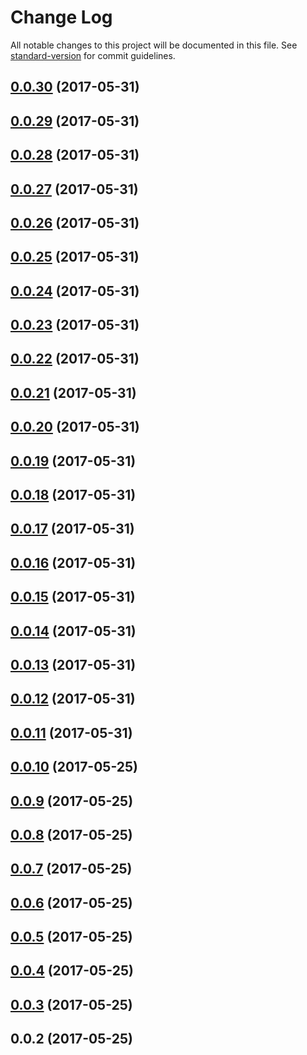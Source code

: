# Change Log

All notable changes to this project will be documented in this file. See [standard-version](https://github.com/conventional-changelog/standard-version) for commit guidelines.

<a name="0.0.30"></a>
## [0.0.30](https://github.ibm.com/chads/WatsonWorkspace/compare/v0.0.29...v0.0.30) (2017-05-31)



<a name="0.0.29"></a>
## [0.0.29](https://github.ibm.com/chads/WatsonWorkspace/compare/v0.0.28...v0.0.29) (2017-05-31)



<a name="0.0.28"></a>
## [0.0.28](https://github.ibm.com/chads/WatsonWorkspace/compare/v0.0.27...v0.0.28) (2017-05-31)



<a name="0.0.27"></a>
## [0.0.27](https://github.ibm.com/chads/WatsonWorkspace/compare/v0.0.26...v0.0.27) (2017-05-31)



<a name="0.0.26"></a>
## [0.0.26](https://github.ibm.com/chads/WatsonWorkspace/compare/v0.0.25...v0.0.26) (2017-05-31)



<a name="0.0.25"></a>
## [0.0.25](https://github.ibm.com/chads/WatsonWorkspace/compare/v0.0.24...v0.0.25) (2017-05-31)



<a name="0.0.24"></a>
## [0.0.24](https://github.ibm.com/chads/WatsonWorkspace/compare/v0.0.23...v0.0.24) (2017-05-31)



<a name="0.0.23"></a>
## [0.0.23](https://github.ibm.com/chads/WatsonWorkspace/compare/v0.0.22...v0.0.23) (2017-05-31)



<a name="0.0.22"></a>
## [0.0.22](https://github.ibm.com/chads/WatsonWorkspace/compare/v0.0.21...v0.0.22) (2017-05-31)



<a name="0.0.21"></a>
## [0.0.21](https://github.ibm.com/chads/WatsonWorkspace/compare/v0.0.20...v0.0.21) (2017-05-31)



<a name="0.0.20"></a>
## [0.0.20](https://github.ibm.com/chads/WatsonWorkspace/compare/v0.0.19...v0.0.20) (2017-05-31)



<a name="0.0.19"></a>
## [0.0.19](https://github.ibm.com/chads/WatsonWorkspace/compare/v0.0.18...v0.0.19) (2017-05-31)



<a name="0.0.18"></a>
## [0.0.18](https://github.ibm.com/chads/WatsonWorkspace/compare/v0.0.17...v0.0.18) (2017-05-31)



<a name="0.0.17"></a>
## [0.0.17](https://github.ibm.com/chads/WatsonWorkspace/compare/v0.0.16...v0.0.17) (2017-05-31)



<a name="0.0.16"></a>
## [0.0.16](https://github.ibm.com/chads/WatsonWorkspace/compare/v0.0.15...v0.0.16) (2017-05-31)



<a name="0.0.15"></a>
## [0.0.15](https://github.ibm.com/chads/WatsonWorkspace/compare/v0.0.14...v0.0.15) (2017-05-31)



<a name="0.0.14"></a>
## [0.0.14](https://github.ibm.com/chads/WatsonWorkspace/compare/v0.0.13...v0.0.14) (2017-05-31)



<a name="0.0.13"></a>
## [0.0.13](https://github.ibm.com/chads/WatsonWorkspace/compare/v0.0.12...v0.0.13) (2017-05-31)



<a name="0.0.12"></a>
## [0.0.12](https://github.ibm.com/chads/WatsonWorkspace/compare/v0.0.11...v0.0.12) (2017-05-31)



<a name="0.0.11"></a>
## [0.0.11](https://github.ibm.com/chads/WatsonWorkspace/compare/v0.0.10...v0.0.11) (2017-05-31)



<a name="0.0.10"></a>
## [0.0.10](https://github.ibm.com/chads/WatsonWorkspace/compare/v0.0.9...v0.0.10) (2017-05-25)



<a name="0.0.9"></a>
## [0.0.9](https://github.ibm.com/chads/WatsonWorkspace/compare/v0.0.8...v0.0.9) (2017-05-25)



<a name="0.0.8"></a>
## [0.0.8](https://github.ibm.com/chads/WatsonWorkspace/compare/v0.0.7...v0.0.8) (2017-05-25)



<a name="0.0.7"></a>
## [0.0.7](https://github.ibm.com/chads/WatsonWorkspace/compare/v0.0.6...v0.0.7) (2017-05-25)



<a name="0.0.6"></a>
## [0.0.6](https://github.ibm.com/chads/WatsonWorkspace/compare/v0.0.5...v0.0.6) (2017-05-25)



<a name="0.0.5"></a>
## [0.0.5](https://github.ibm.com/chads/WatsonWorkspace/compare/v0.0.4...v0.0.5) (2017-05-25)



<a name="0.0.4"></a>
## [0.0.4](https://github.ibm.com/chads/WatsonWorkspace/compare/v0.0.3...v0.0.4) (2017-05-25)



<a name="0.0.3"></a>
## [0.0.3](https://github.ibm.com/chads/WatsonWorkspace/compare/v0.0.2...v0.0.3) (2017-05-25)



<a name="0.0.2"></a>
## 0.0.2 (2017-05-25)
